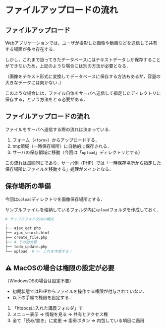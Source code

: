 # ファイルアップロードの流れ

## ファイルアップロード

Webアプリケーションでは，ユーザが撮影した画像や動画などを送信して共有する場面が多々存在する．

しかし，これまで扱ってきたデータベースにはテキストデータしか保存することができないため，上記のような場合には別の方法が必要となる．

（画像をテキスト形式に変換してデータベースに保存する方法もあるが，容量の大きなデータには向かない．）

このような場合には，ファイル自体をサーバへ送信して指定したディレクトリに保存する，という方法をとる必要がある．


## ファイルアップロードの流れ

ファイルをサーバへ送信する際の流れは決まっている．

1. フォーム（`<form>`）からアップロードする．
2. tmp領域（一時保存場所）に自動的に保存される．
3. サーバの保存領域に移動（今回は「`upload`」ディレクトリとする）

この流れは毎回同じであり，サーバ側（PHP）では「一時保存場所から指定した保存場所にファイルを移動する」処理がメインとなる．


## 保存場所の準備

今回は`upload`ディレクトリを画像保存場所とする．

サンプルファイルを格納しているフォルダ内に`upload`フォルダを作成しておく．

```bash
# サンプルフォルダ内の構成
.
├── ajax_get.php
├── ajax_search.html
├── create_file.php
├── # その他大勢
├── todo_update.php
└── upload  # <- これを作成する！

```



## ⚠️ MacOSの場合は権限の設定が必要

（WindowsOSの場合は設定不要）

- 初期状態ではPHPからファイルを操作する権限が付与されていない．
- 以下の手順で権限を設定する．

1. 「htdocsに入れた講義フォルダ」で
2. メニュー表示 => 情報を見る => 共有とアクセス権
3. 全て「読み/書き」に変更 => 歯車ボタン => 内包している項目に適用

